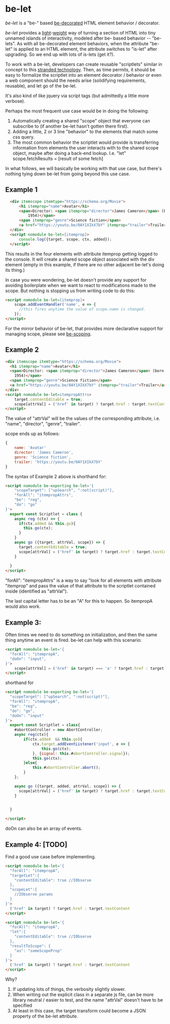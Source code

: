 # be-let 

*be-let* is a "be-" based [be-decorated](https://github.com/bahrus/be-decorated) HTML element behavior / decorator.

*be-let* provides a [light](https://www.wordsense.eu/let/#Danish)-[weight](https://developer.mozilla.org/en-US/docs/Web/API/Worklet) way of turning a section of HTML into tiny unnamed islands of interactivity, modeled after be- based behavior -- "be-lets".  As with all be-decorated element behaviors, when the attribute "be-let" is applied to an HTML element, the attribute switches to "is-let" after upgrading.  So we end up with lots of is-lets (get it?).

To work with a be-let, developers can create reusable "scriptlets" similar in concept to this [stranded technology](https://learn.microsoft.com/en-us/previous-versions/office/developer/office2000/aa189871(v=office.10)?redirectedfrom=MSDN). Then, as time permits, it should be easy to formalize the scriptlet into an element decorator / behavior or even a web component should the needs arise (solidifying requirements, reusable), and let go of the be-let. 

It's also kind of like jquery via script tags (but admittedly a little more verbose).

Perhaps the most frequent use case would be in doing the following:

1.  Automatically creating a shared "scope" object that everyone can subscribe to (if another be-let hasn't gotten there first).
2.  Adding a little, 2 or 3 line "behavior" to the elements that match some css query.
3.  The most common behavior the scriptlet would provide is transferring information from elements the user interacts with to the shared scope object, maybe after doing a back-end lookup.
    I.e. "let" scope.fetchResults = [result of some fetch]

In what follows, we will basically be working with that use case, but there's nothing tying down be-let from going beyond this use case. 

## Example 1

```html
  <div itemscope itemtype="https://schema.org/Movie">
      <h1 itemprop="name">Avatar</h1>
      <span>Director: <span itemprop="director">James Cameron</span> (born August 16,
          1954)</span>
      <span itemprop="genre">Science fiction</span>
      <a href="https://youtu.be/0AY1XIkX7bY" itemprop="trailer">Trailer</a>
  </div>
  <script nomodule be-let=[itemprop]>
      console.log({target, scope, ctx, added});
  </script>
```

This results in the four elements with attribute itemprop getting logged to the console.  It will create a shared scope object associated with the div element (empty in this example, if there are no other adjacent be-let's doing its thing.)



In case you were wondering, be-let doesn't provide any support for avoiding boilerplate when we want to react to modifications made to the scope.  But nothing is stopping us from writing code to do this:

```html
<script nomodule be-let=[itemprop]>
    scope.addEventHandler('name', e => {
      //this fires anytime the value of scope.name is changed.
    });
</script>
```

For the mirror behavior of be-let, that provides more declarative support for managing scope, please see [be-scoping](https://github.com/bahrus/be-scoping).


## Example 2

```html
<div itemscope itemtype="https://schema.org/Movie">
  <h1 itemprop="name">Avatar</h1>
  <span>Director: <span itemprop="director">James Cameron</span> (born August 16,
    1954)</span>
  <span itemprop="genre">Science fiction</span>
  <a href="https://youtu.be/0AY1XIkX7bY" itemprop="trailer">Trailer</a>
</div>
<script nomodule be-let=itempropAttrs>
    target.contentEditable = true;
    scope[attrVal] = ('href' in target) ? target.href : target.textContent;
</script>
```

The value of "attrVal" will be the values of the corresponding attribute, i.e. "name", "director", "genre", "trailer".

scope ends up as follows:

```JavaScript
{
    name: 'Avatar'
    director: 'James Cameron',
    genre: 'Science fiction',
    trailer: 'https://youtu.be/0AY1XIkX7bY'
}
```


The syntax of Example 2 above is shorthand for:

```html
<script nomodule be-exporting be-let='{
    "scopeTarget": ["upSearch", ":not(script)"],
    "forAll": "itempropAttrs",
    "be": "reg",
    "do": "go"
}'>
  export const Scriptlet = class {
    async reg (ctx) => {
      if(ctx.added && this.go){
        this.go(ctx);
      }
    }
    async go ({target, attrVal, scope}) => {
      target.contentEditable = true;
      scope[attrVal] = ('href' in target) ? target.href : target.textContent;
    }
    
  }
</script>
```

"forAll": "itempropAttrs" is a way to say "look for all elements with attribute "itemprop" and pass the value of that attribute to the scriptlet contained inside (identified as "attrVal").

The last capital letter has to be an "A" for this to happen.  So itempropA would also work.

## Example 3: 

Often times we need to do something on initialization, and then the same thing anytime an event is fired.  be-let can help with this scenario:

```html
<script nomodule be-let='{
  "forAll": "itempropA",
  "doOn": "input",
}'>
    scope[attrVal] = ('href' in target) === 'a' ? target.href : target.textContent;
</script>
```

shorthand for 

```html
<script nomodule be-exporting be-let='{
  "scopeTarget": ["upSearch", ":not(script)"],
  "forAll": "itempropA",
  "be": "reg",
  "do": "go",
  "doOn": "input"
}'>
  export const Scriptlet = class{
    #abortController = new AbortController;
    async reg(ctx){
        if(ctx.added  && this.go){
            ctx.target.addEventListener('input', e => {
                this.go(ctx);
            }, {signal: this.#abortController.signal});
            this.go(ctx);
        }else{
            this.#abortController.abort();
        }
    };

    async go ({target, added, attrVal, scope}) => {
      scope[attrVal] = ('href' in target) ? target.href : target.textContent
    }

    
  }

</script>
```

doOn can also be an array of events.

## Example 4:  [TODO]

Find a good use case before implementing.

```html
<script nomodule be-let='{
  "forAll": "itempropA",
  "targetLet":{
    "contentEditable": true //IObserve
  },
  "scopeLet":{
    //IObserve params
  }
}'>
  ('href' in target) ? target.href : target.textContent
</script>
```

```html
<script nomodule be-let='{
  "forAll": "itempropA",
  "let":{
    "contentEditable": true //IObserve
  },
  "resultToScope": {
    "as": "someScopeProp"
  }
}'>
  ('href' in target) ? target.href : target.textContent
</script>
```

Why?  

1.  If updating lots of things, the verbosity slightly slower.  
2.  When writing out the explicit class in a separate js file, can be more library neutral / easier to test, and the name "attrVal" doesn't have to be specified
3.  At least in this case, the target transform could become a JSON property of the be-let attribute.








